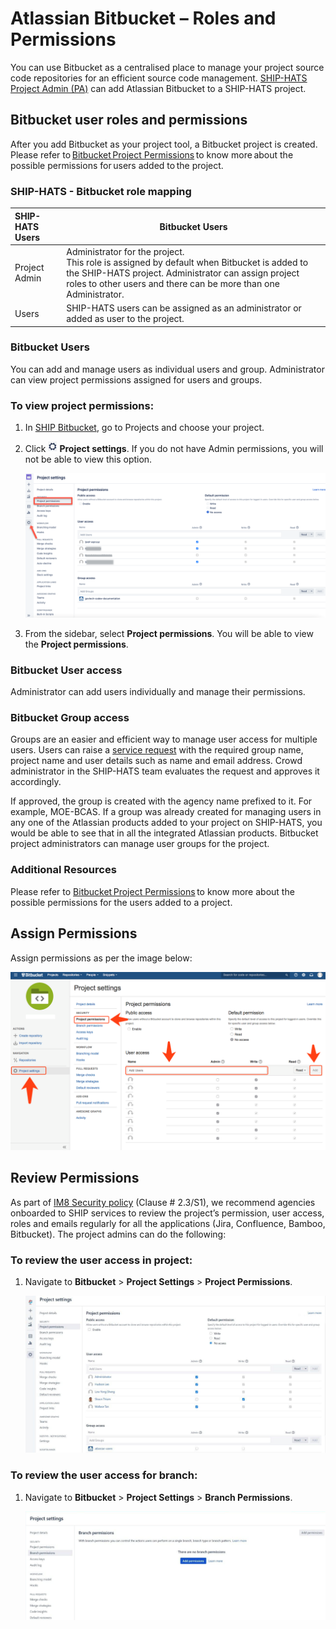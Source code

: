 # Atlassian Bitbucket – Roles and Permissions

You can use Bitbucket as a centralised place to manage your project source code repositories for an efficient source code management. <a href="https://docs.developer.gov.sg/docs/ship-hats/#/user-roles-permisions">SHIP-HATS Project Admin (PA)</a> can add Atlassian Bitbucket to a SHIP-HATS project. 
 
## Bitbucket user roles and permissions
After you add Bitbucket as your project tool, a Bitbucket project is created. Please refer to <a href="https://confluence.atlassian.com/bitbucketserver0711/using-project-permissions-1047557542.html">Bitbucket Project Permissions</a> to know more about the possible permissions for users added to the project. 

### SHIP-HATS - Bitbucket role mapping
| SHIP-HATS Users | Bitbucket Users |
| :-------- | --------- |
| Project Admin | Administrator for the project. </br> This role is assigned by default when Bitbucket is added to the SHIP-HATS project. Administrator can assign project roles to other users and there can be more than one Administrator. |
| Users | SHIP-HATS users can be assigned as an administrator or added as user to the project. |

### Bitbucket Users
You can add and manage users as individual users and group. Administrator can view project permissions assigned for users and groups.

### To view project permissions:

1. In <a href="https://bitbucket.ship.gov.sg">SHIP Bitbucket</a>, go to Projects and choose your project. 

1. Click ![settings](settings.png) **Project settings**. If you do not have Admin permissions, you will not be able to view this option.

    ![bitbucket](bitbucket.png)


1. From the sidebar, select **Project permissions**. You will be able to view the **Project permissions**.

### Bitbucket User access  

Administrator can add users individually and manage their permissions.

### Bitbucket Group access   

Groups are an easier and efficient way to manage user access for multiple users.  Users can raise a <a href="https://jira.ship.gov.sg/servicedesk/customer/portal/11/">service request</a> with the required group name, project name and user details such as name and email address. Crowd administrator in the SHIP-HATS team evaluates the request and approves it accordingly.  

If approved, the group is created with the agency name prefixed to it. For example, MOE-BCAS. If a group was already created for managing users in any one of the Atlassian products added to your project on SHIP-HATS, you would be able to see that in all the integrated Atlassian products. Bitbucket project administrators can manage user groups for the project.

### Additional Resources
Please refer to <a href="https://confluence.atlassian.com/bitbucketserver0711/using-project-permissions-1047557542.html"> Bitbucket Project Permissions</a> to know more about the possible permissions for the users added to a project.

## Assign Permissions

Assign permissions as per the image below:

![bitbucket permissions](ship-bitbucket-assign-permission.png)

## Review Permissions

As part of [IM8 Security policy](https://intranet.mof.gov.sg/portal/IM/Themes/IT-Management/Security/Topics/Application-Development-Security.aspx) (Clause # 2.3/S1), we recommend agencies onboarded to SHIP services to review the project’s permission, user access, roles and emails regularly for all the applications (Jira, Confluence, Bamboo, Bitbucket). The project admins can do the following:

### To review the user access in project:

1. Navigate to **Bitbucket** > **Project Settings** > **Project Permissions**.

    ![bitbucket project permissions](ship-bitbucket-review-project-permission.png)

### To review the user access for branch:

1. Navigate to **Bitbucket** > **Project Settings** > **Branch Permissions**.

    ![bitbucket branch permissions](ship-bitbucket-review-branch-permission.png)









